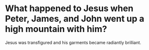 # What happened to Jesus when Peter, James, and John went up a high mountain with him?

Jesus was transfigured and his garments became radiantly brilliant.
